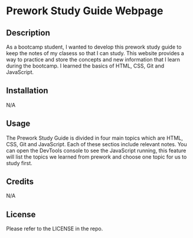 # Prework Study Guide Webpage

## Description

As a bootcamp student, I wanted to develop this prework study guide to keep the notes of my clasess so that I can study. This website provides a way to practice and store the concepts and new information that I learn during the bootcamp. I learned the basics of HTML, CSS, Git and JavaScript.


## Installation

N/A

## Usage

The Prework Study Guide is divided in four main topics which are HTML, CSS, Git and JavaScript. Each of these sectios include relevant notes. You can open the DevTools console to see the JavaScript running, this feature will list the topics we learned from prework and choose one topic for us to study first.

## Credits

N/A

## License

Please refer to the LICENSE in the repo.
